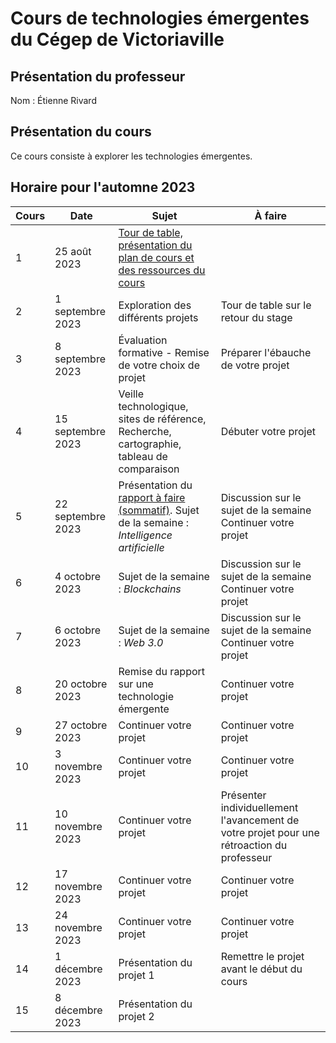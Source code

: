 # Cours de technologies émergentes du Cégep de Victoriaville

## Présentation du professeur

Nom : Étienne Rivard

## Présentation du cours

Ce cours consiste à explorer les technologies émergentes.

## Horaire pour l'automne 2023

| Cours | Date              | Sujet                                                                                                                 | À faire                                                                                    |
| ----- | ----------------- | --------------------------------------------------------------------------------------------------------------------- | ------------------------------------------------------------------------------------------ |
| 1     | 25 août 2023      | [Tour de table, présentation du plan de cours et des ressources du cours](introduction.md)                            |
| 2     | 1 septembre 2023  | Exploration des différents projets                                                                                    | Tour de table sur le retour du stage                                                       |
| 3     | 8 septembre 2023  | Évaluation formative - Remise de votre choix de projet                                                                | Préparer l'ébauche de votre projet                                                         |
| 4     | 15 septembre 2023 | Veille technologique, sites de référence, Recherche, cartographie, tableau de comparaison                             | Débuter votre projet                                                                       |
| 5     | 22 septembre 2023 | Présentation du [rapport à faire (sommatif)](rapport-de-techno.md). Sujet de la semaine : _Intelligence artificielle_ | Discussion sur le sujet de la semaine <br/> Continuer votre projet                         |
| 6     | 4 octobre 2023    | Sujet de la semaine : _Blockchains_                                                                                   | Discussion sur le sujet de la semaine <br/> Continuer votre projet                         |
| 7     | 6 octobre 2023    | Sujet de la semaine : _Web 3.0_                                                                                       | Discussion sur le sujet de la semaine <br/> Continuer votre projet                         |
| 8     | 20 octobre 2023   | Remise du rapport sur une technologie émergente                                                                       | Continuer votre projet                                                                     |
| 9     | 27 octobre 2023   | Continuer votre projet                                                                                                | Continuer votre projet                                                                     |
| 10    | 3 novembre 2023   | Continuer votre projet                                                                                                | Continuer votre projet                                                                     |
| 11    | 10 novembre 2023  | Continuer votre projet                                                                                                | Présenter individuellement l'avancement de votre projet pour une rétroaction du professeur |
| 12    | 17 novembre 2023  | Continuer votre projet                                                                                                | Continuer votre projet                                                                     |
| 13    | 24 novembre 2023  | Continuer votre projet                                                                                                | Continuer votre projet                                                                     |
| 14    | 1 décembre 2023   | Présentation du projet 1                                                                                              | Remettre le projet avant le début du cours                                                 |
| 15    | 8 décembre 2023   | Présentation du projet 2                                                                                              |
